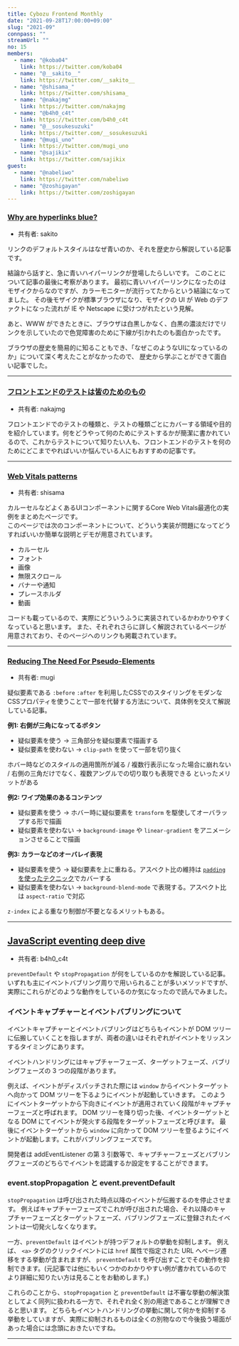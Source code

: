```yaml
---
title: Cybozu Frontend Monthly
date: "2021-09-28T17:00:00+09:00"
slug: "2021-09"
connpass: ""
streamUrl: ""
no: 15
members:
  - name: "@koba04"
    link: https://twitter.com/koba04
  - name: "@__sakito__"
    link: https://twitter.com/__sakito__
  - name: "@shisama_"
    link: https://twitter.com/shisama_
  - name: "@nakajmg"
    link: https://twitter.com/nakajmg
  - name: "@b4h0_c4t"
    link: https://twitter.com/b4h0_c4t
  - name: "@__sosukesuzuki"
    link: https://twitter.com/__sosukesuzuki
  - name: "@mugi_uno"
    link: https://twitter.com/mugi_uno
  - name: "@sajikix"
    link: https://twitter.com/sajikix
guest:
  - name: "@nabeliwo"
    link: https://twitter.com/nabeliwo
  - name: "@zoshigayan"
    link: https://twitter.com/zoshigayan
---
```


### [Why are hyperlinks blue?](https://blog.mozilla.org/en/internet-culture/deep-dives/why-are-hyperlinks-blue/)

- 共有者: sakito

リンクのデフォルトスタイルはなぜ青いのか、それを歴史から解説している記事です。

結論から話すと、急に青いハイパーリンクが登場したらしいです。
このことについて記事の最後に考察があります。
最初に青いハイパーリンクになったのはモザイクからなのですが、カラーモニターが流行ってたからという結論になってました。
その後モザイクが標準ブラウザになり、モザイクの UI が Web のデファクトになった流れが IE や Netscape に受けつがれたという見解。

あと、WWW ができたときに、ブラウザは白黒しかなく、白黒の濃淡だけでリンクを示していたので色覚障害のために下線が引かれたのも面白かったです。

ブラウザの歴史を簡易的に知ることもでき、「なぜこのようなUIになっているのか」について深く考えたことがなかったので、
歴史から学ぶことができて面白い記事でした。

---

### [フロントエンドのテストは皆のためのもの](https://postd.cc/frontend-testing-is-for-everyone/)

- 共有者: nakajmg

フロントエンドでのテストの種類と、テストの種類ごとにカバーする領域や目的を紹介しています。何をどうやって何のためにテストするかが簡潔に書かれているので、これからテストについて知りたい人も、フロントエンドのテストを何のためにどこまでやればいいか悩んでいる人にもおすすめの記事です。

---

### [Web Vitals patterns](https://web.dev/patterns/web-vitals-patterns/)

- 共有者: shisama

カルーセルなどよくあるUIコンポーネントに関するCore Web Vitals最適化の実例をまとめたページです。  
このページでは次のコンポーネントについて、どういう実装が問題になってどうすればいいか簡単な説明とデモが用意されています。

- カルーセル
- フォント
- 画像
- 無限スクロール
- バナーや通知
- プレースホルダ
- 動画

コードも載っているので、実際にどういうふうに実装されているかわかりやすくなっていると思います。
また、それぞれさらに詳しく解説されているページが用意されており、そのページへのリンクも掲載されています。

---

### [Reducing The Need For Pseudo-Elements](https://www.smashingmagazine.com/2021/09/reducing-need-pseudo-elements/)

- 共有者: mugi

疑似要素である `:before` `:after` を利用したCSSでのスタイリングをモダンなCSSプロパティを使うことで一部を代替する方法について、具体例を交えて解説している記事。

**例1: 右側が三角になってるボタン**

- 疑似要素を使う → 三角部分を疑似要素で描画する
- 疑似要素を使わない → `clip-path` を使って一部を切り抜く

ホバー時などのスタイルの適用箇所が減る / 複数行表示になった場合に崩れない / 右側の三角だけでなく、複数アングルでの切り取りも表現できる といったメリットがある

**例2: ワイプ効果のあるコンテンツ**

- 疑似要素を使う → ホバー時に疑似要素を `transform` を駆使してオーバラップする形で描画
- 疑似要素を使わない → `background-image` や `linear-gradient` をアニメーションさせることで描画

**例3: カラーなどのオーバレイ表現**

- 疑似要素を使う → 疑似要素を上に重ねる。アスペクト比の維持は [`padding` を使ったテクニック](https://alistapart.com/article/creating-intrinsic-ratios-for-video/)でカバーする
- 疑似要素を使わない → `background-blend-mode` で表現する。アスペクト比は `aspect-ratio` で対応

`z-index` による重なり制御が不要となるメリットもある。

---

## [JavaScript eventing deep dive](https://web.dev/eventing-deepdive/)

- 共有者: b4h0_c4t

`preventDefault` や `stopPropagation` が何をしているのかを解説している記事。
いずれも主にイベントバブリング周りで用いられることが多いメソッドですが、実際にこれらがどのような動作をしているのか気になったので読んでみました。

### イベントキャプチャーとイベントバブリングについて

イベントキャプチャーとイベントバブリングはどちらもイベントが DOM ツリーに伝搬していくことを指しますが、両者の違いはそれぞれがイベントをリッスンするタイミングにあります。

イベントハンドリングにはキャプチャーフェーズ、ターゲットフェーズ、バブリングフェーズの 3 つの段階があります。

例えば、イベントがディスパッチされた際には `window` からイベントターゲットへ向かって DOM ツリーを下るようにイベントが起動していきます。
このようにイベントターゲットから下向きにイベントが適用されていく段階がキャプチャーフェーズと呼ばれます。
DOM ツリーを降り切った後、イベントターゲットとなる DOM にてイベントが発火する段階をターゲットフェーズと呼びます。
最後にイベントターゲットから `window` に向かって DOM ツリーを登るようにイベントが起動します。これがバブリングフェーズです。

開発者は addEventListener の第 3 引数等で、キャプチャーフェーズとバブリングフェーズのどちらでイベントを認識するか設定をすることができます。

### event.stopPropagation と event.preventDefault

`stopPropagation` は呼び出された時点以降のイベントが伝搬するのを停止させます。
例えばキャプチャーフェーズでこれが呼び出された場合、それ以降のキャプチャーフェーズとターゲットフェーズ、バブリングフェーズに登録されたイベントは一切発火しなくなります。

一方、`preventDefault` はイベントが持つデフォルトの挙動を抑制します。
例えば、 `<a>` タグのクリックイベントには `href` 属性で指定された URL へページ遷移をする挙動が含まれますが、 `preventDefault` を呼び出すことでその動作を抑制できます。(元記事では他にもいくつかのわかりやすい例が書かれているのでより詳細に知りたい方は見ることをお勧めします。)

これらのことから、`stopPropagation` と `preventDefault` は不審な挙動の解決策としてよく同列に扱われる一方で、それぞれ全く別の用途であることが理解できると思います。
どちらもイベントハンドリングの挙動に関して何かを抑制する挙動をしていますが、実際に抑制されるものは全くの別物なので今後扱う場面があった場合には念頭におきたいですね。

---

